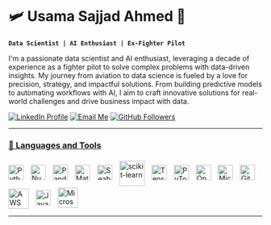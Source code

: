 # 🛩️ Usama Sajjad Ahmed 🤖 

**`Data Scientist | AI Enthusiast | Ex-Fighter Pilot`**

I'm a passionate data scientist and AI enthusiast, leveraging a decade of experience as a fighter pilot to solve complex problems with data-driven insights. My journey from aviation to data science is fueled by a love for precision, strategy, and impactful solutions. From building predictive models to automating workflows with AI, I aim to craft innovative solutions for real-world challenges and drive business impact with data.

   <p align="left">
      <a href="https://www.linkedin.com/in/usama-sajjad-ahmed/">
         <img alt="LinkedIn Profile" title="Connect with me on LinkedIn" src="https://custom-icon-badges.demolab.com/badge/-Connect-blue?style=for-the-badge&logo=linkedin&logoColor=white"/></a> 
      <a href="mailto:usamasajjadahmed19@gmail.com">
         <img alt="Email Me" title="Email Me" src="https://custom-icon-badges.demolab.com/badge/-Email-red?style=for-the-badge&logo=gmail&logoColor=white"/></a> 
      <a href="https://github.com/usamasajjadahmed">
         <img alt="GitHub Followers" title="Follow me on GitHub" src="https://custom-icon-badges.demolab.com/github/followers/usamasajjadahmed?color=236ad3&labelColor=1155ba&style=for-the-badge&logo=person-add&label=Follow&logoColor=white"/></a>
      <a href="https://github.com/usamasajjadahmed?tab=repositories&sort=stargazers">
   </p>

---

### 🧰 Languages and Tools
  
<p>
  <a href="https://www.python.org/" target="_blank" style="text-decoration: none; border: none;">
    <img src="https://cdn.jsdelivr.net/gh/devicons/devicon/icons/python/python-original.svg" alt="Python" title="Python" style="padding-right: 10px; width: 30px; vertical-align: middle;" />
  </a>
  <a href="https://numpy.org/" target="_blank" style="text-decoration: none; border: none;">
    <img src="https://cdn.jsdelivr.net/gh/devicons/devicon/icons/numpy/numpy-original.svg" alt="NumPy" title="NumPy" style="padding-right: 10px; width: 30px; vertical-align: middle;" />
  </a>
  <a href="https://pandas.pydata.org/" target="_blank" style="text-decoration: none; border: none;">
    <img src="https://cdn.jsdelivr.net/gh/devicons/devicon/icons/pandas/pandas-original.svg" alt="Pandas" title="Pandas" style="padding-right: 10px; width: 30px; vertical-align: middle;" />
  </a>
  <a href="https://matplotlib.org/" target="_blank" style="text-decoration: none; border: none;">
    <img src="https://upload.wikimedia.org/wikipedia/commons/thumb/0/01/Created_with_Matplotlib-logo.svg/2048px-Created_with_Matplotlib-logo.svg.png" alt="Matplotlib" title="Matplotlib" style="padding-right: 10px; width: 30px; vertical-align: middle;" />
  </a>
  <a href="https://seaborn.pydata.org/" target="_blank" style="text-decoration: none; border: none;">
    <img src="https://seaborn.pydata.org/_images/logo-mark-lightbg.svg" alt="Seaborn" title="Seaborn" style="padding-right: 10px; width: 30px; vertical-align: middle;" />
  </a>
  <a href="https://scikit-learn.org/" target="_blank" style="text-decoration: none; border: none;">
    <img src="https://scikit-learn.org/stable/_static/scikit-learn-logo-small.png" alt="scikit-learn" title="scikit-learn" style="padding-right: 10px; padding-top: 5px; width: 50px; vertical-align: middle;" />
  </a>
  <a href="https://www.tensorflow.org/" target="_blank" style="text-decoration: none; border: none;">
    <img src="https://cdn.jsdelivr.net/gh/devicons/devicon/icons/tensorflow/tensorflow-original.svg" alt="TensorFlow" title="TensorFlow" style="padding-right: 10px; width: 30px; vertical-align: middle;" />
  </a>
  <a href="https://pytorch.org/" target="_blank" style="text-decoration: none; border: none;">
    <img src="https://cdn.jsdelivr.net/gh/devicons/devicon/icons/pytorch/pytorch-original.svg" alt="PyTorch" title="PyTorch" style="padding-right: 10px; width: 30px; vertical-align: middle;" />
  </a>
  <a href="https://opencv.org/" target="_blank" style="text-decoration: none; border: none;">
    <img src="https://cdn.jsdelivr.net/gh/devicons/devicon/icons/opencv/opencv-original.svg" alt="OpenCV" title="OpenCV" style="padding-right: 10px; width: 30px; vertical-align: middle;" />
  </a>
  <a href="https://www.microsoft.com/en-us/sql-server" target="_blank" style="text-decoration: none; border: none;">
    <img src="https://www.svgrepo.com/show/303229/microsoft-sql-server-logo.svg" alt="Microsoft SQL Server" title="Microsoft SQL Server" style="padding-right: 10px; width: 30px; vertical-align: middle;" />
  </a>
  <a href="https://git-scm.com/" target="_blank" style="text-decoration: none; border: none;">
    <img src="https://cdn.jsdelivr.net/gh/devicons/devicon/icons/git/git-original.svg" alt="Git" title="Git" style="padding-right: 10px; width: 30px; vertical-align: middle;" />
  </a>
  <a href="https://aws.amazon.com/" target="_blank" style="text-decoration: none; border: none;">
    <img src="https://logos-world.net/wp-content/uploads/2021/08/Amazon-Web-Services-AWS-Emblem.png" alt="AWS" title="AWS" style="padding-right: 10px; padding-top: 5px; width: 40px; vertical-align: middle;" />
  </a>
  <a href="https://www.javascript.com/" target="_blank" style="text-decoration: none; border: none;">
    <img src="https://cdn.jsdelivr.net/gh/devicons/devicon/icons/javascript/javascript-original.svg" alt="JavaScript" title="JavaScript" style="padding-right: 10px; width: 30px; vertical-align: middle;" />
  </a>
  <a href="https://www.microsoft.com/en-us/microsoft-365" target="_blank" style="text-decoration: none; border: none;">
    <img src="https://empist.com/wp-content/uploads/2023/09/Microsoft-365.png" alt="Microsoft Office 365" title="Microsoft Office 365" style="padding-right: 10px; width: 40px; vertical-align: middle;" />
  </a>
</p>


---
